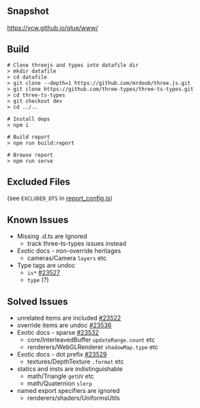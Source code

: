 ## Snapshot

<https://ycw.github.io/glue/www/>



## Build 

```
# Clone threejs and types into datafile dir
> mkdir datafile
> cd datafile
> git clone --depth=1 https://github.com/mrdoob/three.js.git
> git clone https://github.com/three-types/three-ts-types.git
> cd three-ts-types
> git checkout dev
> cd ../..

# Install deps
> npm i

# Build report
> npm run build:report

# Browse report
> npm run serve
```



## Excluded Files

(see `EXCLUDED_DTS` in [report_config.js](https://github.com/ycw/glue/blob/main/src/build_report/report_config.js))



## Known Issues 

- Missing .d.ts are Ignored
  - track three-ts-types issues instead
- Exotic docs - non-override heritages
  - cameras/Camera `layers` etc
- Type tags are undoc 
  - `is*` [#23527](https://github.com/mrdoob/three.js/issues/23527)
  - `type` (?)



## Solved Issues

- unrelated items are included 
  [#23522](https://github.com/mrdoob/three.js/pull/23522)
- override items are undoc
  [#23536](https://github.com/mrdoob/three.js/issues/23536)
- Exotic docs - sparse [#23532](https://github.com/mrdoob/three.js/pull/23532)
  - core/InterleavedBuffer `updateRange.count` etc
  - renderers/WebGLRenderer  `shadowMap.type` etc
- Exotic docs - dot prefix [#23529](https://github.com/mrdoob/three.js/pull/23529) 
  - textures/DepthTexture `.format` etc
- statics and insts are indistinguishable
  - math/Triangle `getUV` etc
  - math/Quaternion `slerp`
- named export specifiers are ignored
  - renderers/shaders/UniformsUtils
